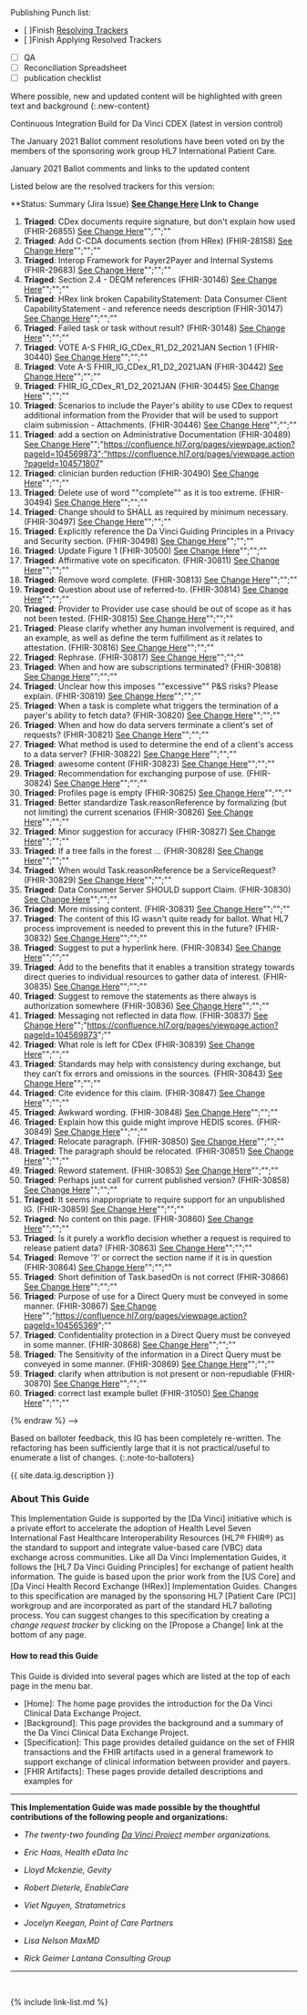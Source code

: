 
<div class="bg-info" markdown="1">
Publishing Punch list:

- [ ]Finish [Resolving Trackers](https://jira.hl7.org/secure/Dashboard.jspa?selectPageId=11801)
- [ ]Finish Applying Resolved Trackers
- [ ] QA
- [ ] Reconciliation Spreadsheet
- [ ] publication checklist

Where possible, new and updated content will be highlighted with green text and background
{:.new-content}

Continuous Integration Build for Da Vinci CDEX  (latest in version control)

The January 2021 Ballot comment resolutions have been voted on by the members of the sponsoring work group HL7 International Patient Care.

January 2021 Ballot comments and links to the updated content

Listed below are the resolved trackers for this version:

**Status: Summary (Jira Issue) **[See Change Here](http://build.fhir.org/ig/HL7/davinci-ecdx/) LInk to Change**
1. **Triaged**: CDex documents require signature, but don't explain how used (FHIR-26855) [See Change Here](http://build.fhir.org/ig/HL7/davinci-ecdx/)"";"";""
1. **Triaged**: Add C-CDA documents section (from HRex) (FHIR-28158) [See Change Here](http://build.fhir.org/ig/HL7/davinci-ecdx/)"";"";""
1. **Triaged**: Interop Framework for Payer2Payer and Internal Systems (FHIR-29683) [See Change Here](http://build.fhir.org/ig/HL7/davinci-ecdx/)"";"";""
1. **Triaged**: Section 2.4 - DEQM references (FHIR-30146) [See Change Here](http://build.fhir.org/ig/HL7/davinci-ecdx/)"";"";""
1. **Triaged**: HRex link broken CapabilityStatement: Data Consumer Client CapabilityStatement - and reference needs description (FHIR-30147) [See Change Here](http://build.fhir.org/ig/HL7/davinci-ecdx/)"";"";""
1. **Triaged**: Failed task or task without result? (FHIR-30148) [See Change Here](http://build.fhir.org/ig/HL7/davinci-ecdx/)"";"";""
1. **Triaged**: VOTE A-S    FHIR_IG_CDex_R1_D2_2021JAN  Section 1 (FHIR-30440) [See Change Here](http://build.fhir.org/ig/HL7/davinci-ecdx/)"";"";""
1. **Triaged**: Vote A-S    FHIR_IG_CDex_R1_D2_2021JAN (FHIR-30442) [See Change Here](http://build.fhir.org/ig/HL7/davinci-ecdx/)"";"";""
1. **Triaged**: FHIR_IG_CDex_R1_D2_2021JAN  (FHIR-30445) [See Change Here](http://build.fhir.org/ig/HL7/davinci-ecdx/)"";"";""
1. **Triaged**: Scenarios to include the Payer's ability to use CDex to request additional information from the Provider that will be used to support claim submission - Attachments.  (FHIR-30446) [See Change Here](http://build.fhir.org/ig/HL7/davinci-ecdx/)"";"";""
1. **Triaged**: add a section on Administrative Documentation (FHIR-30489) [See Change Here](http://build.fhir.org/ig/HL7/davinci-ecdx/)"";"https://confluence.hl7.org/pages/viewpage.action?pageId=104569873";"https://confluence.hl7.org/pages/viewpage.action?pageId=104571807"
1. **Triaged**: clinician burden reduction (FHIR-30490) [See Change Here](http://build.fhir.org/ig/HL7/davinci-ecdx/)"";"";""
1. **Triaged**: Delete use of word ""complete"" as it is too extreme. (FHIR-30494) [See Change Here](http://build.fhir.org/ig/HL7/davinci-ecdx/)"";"";""
1. **Triaged**: Change should to SHALL as required by minimum necessary. (FHIR-30497) [See Change Here](http://build.fhir.org/ig/HL7/davinci-ecdx/)"";"";""
1. **Triaged**: Explicitly reference the Da Vinci Guiding Principles in a Privacy and Security section. (FHIR-30498) [See Change Here](http://build.fhir.org/ig/HL7/davinci-ecdx/)"";"";""
1. **Triaged**: Update Figure 1 (FHIR-30500) [See Change Here](http://build.fhir.org/ig/HL7/davinci-ecdx/)"";"";""
1. **Triaged**: Affirmative vote on specificaton. (FHIR-30811) [See Change Here](http://build.fhir.org/ig/HL7/davinci-ecdx/)"";"";""
1. **Triaged**: Remove word complete. (FHIR-30813) [See Change Here](http://build.fhir.org/ig/HL7/davinci-ecdx/)"";"";""
1. **Triaged**: Question about use of referred-to. (FHIR-30814) [See Change Here](http://build.fhir.org/ig/HL7/davinci-ecdx/)"";"";""
1. **Triaged**: Provider to Provider use case should be out of scope as it has not been tested. (FHIR-30815) [See Change Here](http://build.fhir.org/ig/HL7/davinci-ecdx/)"";"";""
1. **Triaged**: Please clarify whether any human involvement is required, and an example, as well as define the term fulfillment as it relates to attestation. (FHIR-30816) [See Change Here](http://build.fhir.org/ig/HL7/davinci-ecdx/)"";"";""
1. **Triaged**: Rephrase. (FHIR-30817) [See Change Here](http://build.fhir.org/ig/HL7/davinci-ecdx/)"";"";""
1. **Triaged**: When and how are subscriptions terminated? (FHIR-30818) [See Change Here](http://build.fhir.org/ig/HL7/davinci-ecdx/)"";"";""
1. **Triaged**: Unclear how this imposes ""excessive"" P&S risks? Please explain. (FHIR-30819) [See Change Here](http://build.fhir.org/ig/HL7/davinci-ecdx/)"";"";""
1. **Triaged**: When a task is complete what triggers the termination of a payer's ability to fetch data? (FHIR-30820) [See Change Here](http://build.fhir.org/ig/HL7/davinci-ecdx/)"";"";""
1. **Triaged**: When and how do data servers terminate a client's set of requests? (FHIR-30821) [See Change Here](http://build.fhir.org/ig/HL7/davinci-ecdx/)"";"";""
1. **Triaged**: What method is used to determine the end of a client's access to a data server? (FHIR-30822) [See Change Here](http://build.fhir.org/ig/HL7/davinci-ecdx/)"";"";""
1. **Triaged**: awesome content (FHIR-30823) [See Change Here](http://build.fhir.org/ig/HL7/davinci-ecdx/)"";"";""
1. **Triaged**: Recommendation for exchanging purpose of use. (FHIR-30824) [See Change Here](http://build.fhir.org/ig/HL7/davinci-ecdx/)"";"";""
1. **Triaged**: Profiles page is empty (FHIR-30825) [See Change Here](http://build.fhir.org/ig/HL7/davinci-ecdx/)"";"";""
1. **Triaged**: Better standardize Task.reasonReference by formalizing (but not limiting) the current scenarios (FHIR-30826) [See Change Here](http://build.fhir.org/ig/HL7/davinci-ecdx/)"";"";""
1. **Triaged**: Minor suggestion for accuracy (FHIR-30827) [See Change Here](http://build.fhir.org/ig/HL7/davinci-ecdx/)"";"";""
1. **Triaged**: If a tree falls in the forest … (FHIR-30828) [See Change Here](http://build.fhir.org/ig/HL7/davinci-ecdx/)"";"";""
1. **Triaged**: When would Task.reasonReference be a ServiceRequest? (FHIR-30829) [See Change Here](http://build.fhir.org/ig/HL7/davinci-ecdx/)"";"";""
1. **Triaged**: Data Consumer Server SHOULD support Claim. (FHIR-30830) [See Change Here](http://build.fhir.org/ig/HL7/davinci-ecdx/)"";"";""
1. **Triaged**: More missing content. (FHIR-30831) [See Change Here](http://build.fhir.org/ig/HL7/davinci-ecdx/)"";"";""
1. **Triaged**: The content of this IG wasn't quite ready for ballot. What HL7 process improvement is needed to prevent this in the future? (FHIR-30832) [See Change Here](http://build.fhir.org/ig/HL7/davinci-ecdx/)"";"";""
1. **Triaged**: Suggest to put a hyperlink here. (FHIR-30834) [See Change Here](http://build.fhir.org/ig/HL7/davinci-ecdx/)"";"";""
1. **Triaged**: Add to the benefits that it enables a transition strategy towards direct queries to individual resources to gather data of interest. (FHIR-30835) [See Change Here](http://build.fhir.org/ig/HL7/davinci-ecdx/)"";"";""
1. **Triaged**: Suggest to remove the statements as there always is authorization somewhere (FHIR-30836) [See Change Here](http://build.fhir.org/ig/HL7/davinci-ecdx/)"";"";""
1. **Triaged**: Messaging not reflected in data flow. (FHIR-30837) [See Change Here](http://build.fhir.org/ig/HL7/davinci-ecdx/)"";"https://confluence.hl7.org/pages/viewpage.action?pageId=104569873";""
1. **Triaged**: What role is left for CDex (FHIR-30839) [See Change Here](http://build.fhir.org/ig/HL7/davinci-ecdx/)"";"";""
1. **Triaged**: Standards may help with consistency during exchange, but they can’t fix errors and omissions in the sources. (FHIR-30843) [See Change Here](http://build.fhir.org/ig/HL7/davinci-ecdx/)"";"";""
1. **Triaged**: Cite evidence for this claim. (FHIR-30847) [See Change Here](http://build.fhir.org/ig/HL7/davinci-ecdx/)"";"";""
1. **Triaged**: Awkward wording. (FHIR-30848) [See Change Here](http://build.fhir.org/ig/HL7/davinci-ecdx/)"";"";""
1. **Triaged**: Explain how this guide might improve HEDIS scores. (FHIR-30849) [See Change Here](http://build.fhir.org/ig/HL7/davinci-ecdx/)"";"";""
1. **Triaged**: Relocate paragraph. (FHIR-30850) [See Change Here](http://build.fhir.org/ig/HL7/davinci-ecdx/)"";"";""
1. **Triaged**: The paragraph should be relocated. (FHIR-30851) [See Change Here](http://build.fhir.org/ig/HL7/davinci-ecdx/)"";"";""
1. **Triaged**: Reword statement. (FHIR-30853) [See Change Here](http://build.fhir.org/ig/HL7/davinci-ecdx/)"";"";""
1. **Triaged**: Perhaps just call for current published version? (FHIR-30858) [See Change Here](http://build.fhir.org/ig/HL7/davinci-ecdx/)"";"";""
1. **Triaged**: It seems inappropriate to require support for an unpublished IG. (FHIR-30859) [See Change Here](http://build.fhir.org/ig/HL7/davinci-ecdx/)"";"";""
1. **Triaged**: No content on this page. (FHIR-30860) [See Change Here](http://build.fhir.org/ig/HL7/davinci-ecdx/)"";"";""
1. **Triaged**: Is it purely a workflo decision whether a request is required to release patient data? (FHIR-30863) [See Change Here](http://build.fhir.org/ig/HL7/davinci-ecdx/)"";"";""
1. **Triaged**: Remove '?' or correct the section name if it is in question (FHIR-30864) [See Change Here](http://build.fhir.org/ig/HL7/davinci-ecdx/)"";"";""
1. **Triaged**: Short definition of Task.basedOn is not correct (FHIR-30866) [See Change Here](http://build.fhir.org/ig/HL7/davinci-ecdx/)"";"";""
1. **Triaged**: Purpose of use for a Direct Query must be conveyed in some manner. (FHIR-30867) [See Change Here](http://build.fhir.org/ig/HL7/davinci-ecdx/)"";"https://confluence.hl7.org/pages/viewpage.action?pageId=104565369";""
1. **Triaged**: Confidentiality protection in a Direct Query must be conveyed in some manner. (FHIR-30868) [See Change Here](http://build.fhir.org/ig/HL7/davinci-ecdx/)"";"";""
1. **Triaged**: The Sensitivity of the information in a Direct Query must be conveyed in some manner. (FHIR-30869) [See Change Here](http://build.fhir.org/ig/HL7/davinci-ecdx/)"";"";""
1. **Triaged**: clarify when attribution is not present or non-repudiable (FHIR-30870) [See Change Here](http://build.fhir.org/ig/HL7/davinci-ecdx/)"";"";""
1. **Triaged**: correct last example bullet (FHIR-31050) [See Change Here](http://build.fhir.org/ig/HL7/davinci-ecdx/)"";"";""


</div>

{% endraw %} -->

Based on balloter feedback, this IG has been completely re-written. The refactoring has been sufficiently large that it is not practical/useful to enumerate a list of changes.
{:.note-to-balloters}

{{ site.data.ig.description }}

### About This Guide

This Implementation Guide is supported by the [Da Vinci] initiative which is a private effort to accelerate the adoption of Health Level Seven International Fast Healthcare Interoperability Resources (HL7® FHIR®) as the standard to support and integrate value-based care (VBC) data exchange across communities. Like all Da Vinci Implementation Guides, it follows the [HL7 Da Vinci Guiding Principles] for exchange of patient health information.  The guide is based upon the prior work from the [US Core] and [Da Vinci Health Record Exchange (HRex)] Implementation Guides. Changes to this specification are managed by the sponsoring HL7 [Patient Care (PC)] workgroup and are incorporated as part of the standard HL7 balloting process. You can suggest changes to this specification by creating a *change request tracker* by clicking on the [Propose a Change] link at the bottom of any page.

#### How to read this Guide

This Guide is divided into several pages which are listed at the top of each page in the menu bar.

- [Home]\: The home page provides the introduction for the Da Vinci Clinical Data Exchange Project.
- [Background]\: This page provides the background and a summary of the Da Vinci Clinical Data Exchange Project.
- [Specification]\: This page provides detailed guidance on the set of FHIR transactions and the FHIR artifacts used in a general framework to support exchange of clinical information between provider and payers.
- [FHIR Artifacts]\: These pages provide detailed descriptions and examples for

---

**This Implementation Guide was made possible by the thoughtful contributions of the following people and organizations:**

- *The twenty-two founding [Da Vinci Project](http://www.hl7.org/about/davinci/index.cfm?ref=common) member organizations.*

- *Eric Haas, Health eData Inc*
- *Lloyd Mckenzie, Gevity*
- *Robert Dieterle, EnableCare*
- *Viet Nguyen, Stratametrics*
- *Jocelyn Keegan, Point of Care Partners*
- *Lisa Nelson MaxMD*
- *Rick Geimer Lantana Consulting Group*

---

<br />

{% include link-list.md %}
